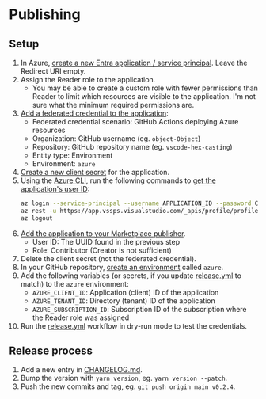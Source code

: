 # Publishing

## Setup

1. In Azure, [create a new Entra application / service principal](https://learn.microsoft.com/entra/identity-platform/howto-create-service-principal-portal). Leave the Redirect URI empty.
2. Assign the Reader role to the application.
   - You may be able to create a custom role with fewer permissions than Reader to limit which resources are visible to the application. I'm not sure what the minimum required permissions are.
3. [Add a federated credential to the application](https://learn.microsoft.com/en-ca/entra/workload-id/workload-identity-federation-create-trust?pivots=identity-wif-apps-methods-azp#github-actions):
   - Federated credential scenario: GitHub Actions deploying Azure resources
   - Organization: GitHub username (eg. `object-Object`)
   - Repository: GitHub repository name (eg. `vscode-hex-casting`)
   - Entity type: Environment
   - Environment: `azure`
4. [Create a new client secret](https://learn.microsoft.com/en-ca/entra/identity-platform/howto-create-service-principal-portal#option-3-create-a-new-client-secret) for the application.
5. Using the [Azure CLI](https://learn.microsoft.com/en-us/cli/azure/install-azure-cli), run the following commands to [get the application's user ID](https://learn.microsoft.com/en-us/azure/devops/extend/publish/command-line?toc=%2Fazure%2Fdevops%2Fmarketplace-extensibility%2Ftoc.json&view=azure-devops&tabs=bash#publish-with-a-microsoft-entra-token-as-a-service-principal):
   ```sh
   az login --service-principal --username APPLICATION_ID --password CLIENT_SECRET --tenant TENANT_ID
   az rest -u https://app.vssps.visualstudio.com/_apis/profile/profiles/me --resource 499b84ac-1321-427f-aa17-267ca6975798 --query id --output tsv
   az logout
   ```
6. [Add the application to your Marketplace publisher](https://learn.microsoft.com/en-us/visualstudio/extensibility/walkthrough-publishing-a-visual-studio-extension?view=vs-2022#add-additional-users-to-manage-your-publisher-account).
   - User ID: The UUID found in the previous step
   - Role: Contributor (Creator is not sufficient)
7. Delete the client secret (not the federated credential).
8. In your GitHub repository, [create an environment](https://docs.github.com/en/actions/how-tos/deploy/configure-and-manage-deployments/manage-environments) called `azure`.
9. Add the following variables (or secrets, if you update [release.yml](.github/workflows/release.yml) to match) to the `azure` environment:
   - `AZURE_CLIENT_ID`: Application (client) ID of the application
   - `AZURE_TENANT_ID`: Directory (tenant) ID of the application
   - `AZURE_SUBSCRIPTION_ID`: Subscription ID of the subscription where the Reader role was assigned
10. Run the [release.yml](.github/workflows/release.yml) workflow in dry-run mode to test the credentials.

## Release process

1. Add a new entry in [CHANGELOG.md](CHANGELOG.md).
2. Bump the version with `yarn version`, eg. `yarn version --patch`.
3. Push the new commits and tag, eg. `git push origin main v0.2.4`.
